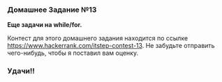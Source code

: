 ### Домашнее Задание №13

**Еще задачи на while/for.**

Контест для этого домашнего задания находится по ссылке https://www.hackerrank.com/itstep-contest-13.
Не забудьте отправить чего-нибудь, чтобы я поставил вам оценку.

### Удачи!!
